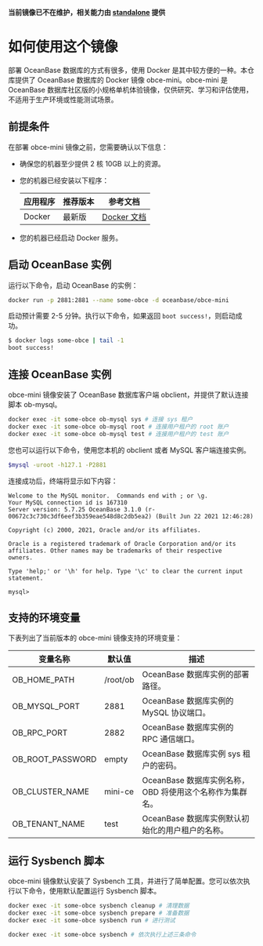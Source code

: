 **当前镜像已不在维护，相关能力由 [standalone](../standalone/README-CN.md#启动-oceanbase-实例) 提供**

# 如何使用这个镜像

部署 OceanBase 数据库的方式有很多，使用 Docker 是其中较方便的一种。本仓库提供了 OceanBase 数据库的 Docker 镜像 obce-mini。obce-mini 是 OceanBase 数据库社区版的小规格单机体验镜像，仅供研究、学习和评估使用，不适用于生产环境或性能测试场景。

## 前提条件

在部署 obce-mini 镜像之前，您需要确认以下信息：

- 确保您的机器至少提供 2 核 10GB 以上的资源。
- 您的机器已经安装以下程序：

    应用程序 | 推荐版本 | 参考文档
    ---     | ------  | -----
    Docker | 最新版 | [Docker 文档](https://docs.docker.com/get-docker/)
- 您的机器已经启动 Docker 服务。

## 启动 OceanBase 实例

运行以下命令，启动 OceanBase 的实例：

```bash
docker run -p 2881:2881 --name some-obce -d oceanbase/obce-mini
```

启动预计需要 2-5 分钟。执行以下命令，如果返回 `boot success!`，则启动成功。

```bash
$ docker logs some-obce | tail -1
boot success!
```

## 连接 OceanBase 实例

obce-mini 镜像安装了 OceanBase 数据库客户端 obclient，并提供了默认连接脚本 ob-mysql。

```bash
docker exec -it some-obce ob-mysql sys # 连接 sys 租户
docker exec -it some-obce ob-mysql root # 连接用户租户的 root 账户
docker exec -it some-obce ob-mysql test # 连接用户租户的 test 账户
```

您也可以运行以下命令，使用您本机的 obclient 或者 MySQL 客户端连接实例。

```bash
$mysql -uroot -h127.1 -P2881
```

连接成功后，终端将显示如下内容：

```mysql
Welcome to the MySQL monitor.  Commands end with ; or \g.
Your MySQL connection id is 167310
Server version: 5.7.25 OceanBase 3.1.0 (r-00672c3c730c3df6eef3b359eae548d8c2db5ea2) (Built Jun 22 2021 12:46:28)

Copyright (c) 2000, 2021, Oracle and/or its affiliates.

Oracle is a registered trademark of Oracle Corporation and/or its
affiliates. Other names may be trademarks of their respective
owners.

Type 'help;' or '\h' for help. Type '\c' to clear the current input statement.

mysql>
```

## 支持的环境变量

下表列出了当前版本的 obce-mini 镜像支持的环境变量：

变量名称 | 默认值 | 描述
------- | ----- | ---
OB_HOME_PATH | /root/ob | OceanBase 数据库实例的部署路径。
OB_MYSQL_PORT | 2881 | OceanBase 数据库实例的 MySQL 协议端口。
OB_RPC_PORT | 2882 | OceanBase 数据库实例的 RPC 通信端口。
OB_ROOT_PASSWORD | empty |  OceanBase 数据库实例 sys 租户的密码。
OB_CLUSTER_NAME | mini-ce | OceanBase 数据库实例名称，OBD 将使用这个名称作为集群名。
OB_TENANT_NAME | test | OceanBase 数据库实例默认初始化的用户租户的名称。

## 运行 Sysbench 脚本

obce-mini 镜像默认安装了 Sysbench 工具，并进行了简单配置。您可以依次执行以下命令，使用默认配置运行 Sysbench 脚本。

```bash
docker exec -it some-obce sysbench cleanup # 清理数据
docker exec -it some-obce sysbench prepare # 准备数据
docker exec -it some-obce sysbench run # 进行测试

docker exec -it some-obce sysbench # 依次执行上述三条命令
```

